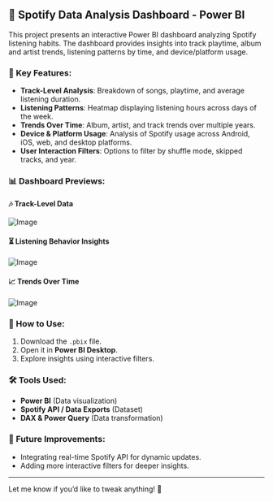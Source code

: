 
## 🎵 Spotify Data Analysis Dashboard - Power BI  

This project presents an interactive Power BI dashboard analyzing Spotify listening habits. The dashboard provides insights into track playtime, album and artist trends, listening patterns by time, and device/platform usage.  

### 📌 Key Features:  
- **Track-Level Analysis**: Breakdown of songs, playtime, and average listening duration.  
- **Listening Patterns**: Heatmap displaying listening hours across days of the week.  
- **Trends Over Time**: Album, artist, and track trends over multiple years.  
- **Device & Platform Usage**: Analysis of Spotify usage across Android, iOS, web, and desktop platforms.  
- **User Interaction Filters**: Options to filter by shuffle mode, skipped tracks, and year.  

### 📊 Dashboard Previews:  
#### 🎶 Track-Level Data  
![Image](https://github.com/user-attachments/assets/55a5b20f-8246-488d-af8f-82224ca92f09)

#### ⏳ Listening Behavior Insights  
![Image](https://github.com/user-attachments/assets/d19a09e8-d80f-4113-83e5-3bc29f21414f) 

#### 📈 Trends Over Time  
![Image](https://github.com/user-attachments/assets/bd6b15d3-6c69-41ce-8e91-956d70c2164c) 

### 🚀 How to Use:  
1. Download the `.pbix` file.  
2. Open it in **Power BI Desktop**.  
3. Explore insights using interactive filters.  

### 🛠️ Tools Used:  
- **Power BI** (Data visualization)  
- **Spotify API / Data Exports** (Dataset)  
- **DAX & Power Query** (Data transformation)  

### 📌 Future Improvements:  
- Integrating real-time Spotify API for dynamic updates.  
- Adding more interactive filters for deeper insights.  

---

Let me know if you’d like to tweak anything! 🚀

